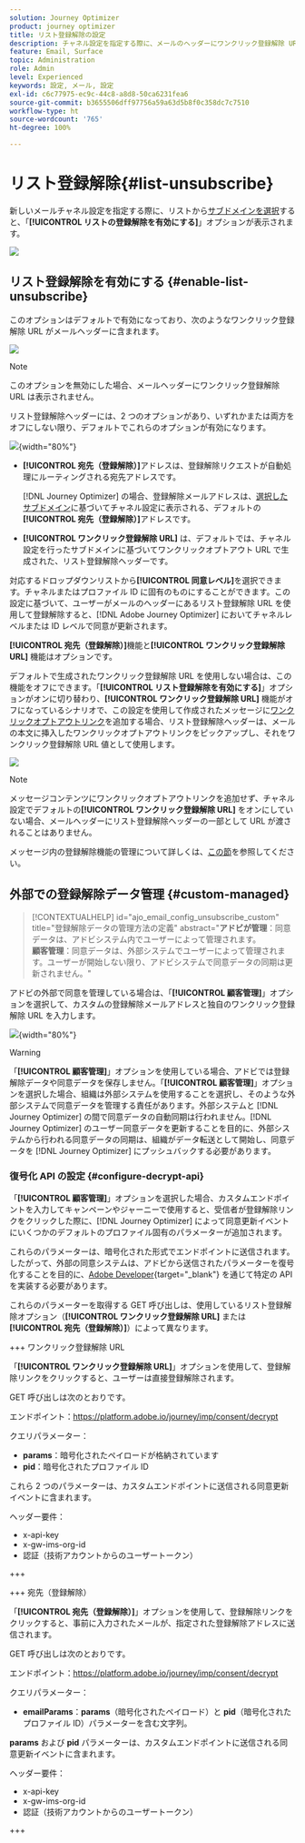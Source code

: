 ```yaml
---
solution: Journey Optimizer
product: journey optimizer
title: リスト登録解除の設定
description: チャネル設定を指定する際に、メールのヘッダーにワンクリック登録解除 URL を含める方法について説明します
feature: Email, Surface
topic: Administration
role: Admin
level: Experienced
keywords: 設定, メール, 設定
exl-id: c6c77975-ec9c-44c8-a8d8-50ca6231fea6
source-git-commit: b3655506dff97756a59a63d5b8f0c358dc7c7510
workflow-type: ht
source-wordcount: '765'
ht-degree: 100%

---
```


# リスト登録解除{#list-unsubscribe}

<!--Do not modify - Legal Review Done -->

新しいメールチャネル設定を指定する際に、リストから[サブドメインを選択](email-settings.md#subdomains-and-ip-pools)すると、「**[!UICONTROL リストの登録解除を有効にする]**」オプションが表示されます。

![](assets/preset-list-unsubscribe.png)

## リスト登録解除を有効にする {#enable-list-unsubscribe}

このオプションはデフォルトで有効になっており、次のようなワンクリック登録解除 URL がメールヘッダーに含まれます。

![](assets/preset-list-unsubscribe-header.png)

>[!NOTE]
>
>このオプションを無効にした場合、メールヘッダーにワンクリック登録解除 URL は表示されません。

リスト登録解除ヘッダーには、2 つのオプションがあり、いずれかまたは両方をオフにしない限り、デフォルトでこれらのオプションが有効になります。

![](assets/surface-list-unsubscribe.png){width="80%"}

* **[!UICONTROL 宛先（登録解除）]**&#x200B;アドレスは、登録解除リクエストが自動処理にルーティングされる宛先アドレスです。

  [!DNL Journey Optimizer] の場合、登録解除メールアドレスは、[選択したサブドメイン](#subdomains-and-ip-pools)に基づいてチャネル設定に表示される、デフォルトの&#x200B;**[!UICONTROL 宛先（登録解除）]**&#x200B;アドレスです。<!--With this method, clicking the Unsubscribe link sends a pre-filled email to the unsubscribe address specified in the email header.-->

* **[!UICONTROL ワンクリック登録解除 URL]** は、デフォルトでは、チャネル設定を行ったサブドメインに基づいてワンクリックオプトアウト URL で生成された、リスト登録解除ヘッダーです。<!--With this method, clicking the Unsubscribe link directly unsubscribes the user, requiring only a single action to unsubscribe.-->

対応するドロップダウンリストから&#x200B;**[!UICONTROL 同意レベル]**&#x200B;を選択できます。チャネルまたはプロファイル ID に固有のものにすることができます。この設定に基づいて、ユーザーがメールのヘッダーにあるリスト登録解除 URL を使用して登録解除すると、[!DNL Adobe Journey Optimizer] においてチャネルレベルまたは ID レベルで同意が更新されます。

**[!UICONTROL 宛先（登録解除）]**&#x200B;機能と&#x200B;**[!UICONTROL ワンクリック登録解除 URL]** 機能はオプションです。

デフォルトで生成されたワンクリック登録解除 URL を使用しない場合は、この機能をオフにできます。「**[!UICONTROL リスト登録解除を有効にする]**」オプションがオンに切り替わり、**[!UICONTROL ワンクリック登録解除 URL]** 機能がオフになっているシナリオで、この設定を使用して作成されたメッセージに[ワンクリックオプトアウトリンク](../email/email-opt-out.md#one-click-opt-out)を追加する場合、リスト登録解除ヘッダーは、メールの本文に挿入したワンクリックオプトアウトリンクをピックアップし、それをワンクリック登録解除 URL 値として使用します。

![](assets/preset-list-unsubscribe-opt-out-url.png)

>[!NOTE]
>
>メッセージコンテンツにワンクリックオプトアウトリンクを追加せず、チャネル設定でデフォルトの&#x200B;**[!UICONTROL ワンクリック登録解除 URL]** をオンにしていない場合、メールヘッダーにリスト登録解除ヘッダーの一部として URL が渡されることはありません。

メッセージ内の登録解除機能の管理について詳しくは、[この節](../email/email-opt-out.md#unsubscribe-header)を参照してください。

## 外部での登録解除データ管理 {#custom-managed}

>[!CONTEXTUALHELP]
>id="ajo_email_config_unsubscribe_custom"
>title="登録解除データの管理方法の定義"
>abstract="**アドビが管理**：同意データは、アドビシステム内でユーザーによって管理されます。<br>**顧客管理**：同意データは、外部システムでユーザーによって管理されます。ユーザーが開始しない限り、アドビシステムで同意データの同期は更新されません。"

アドビの外部で同意を管理している場合は、「**[!UICONTROL 顧客管理]**」オプションを選択して、カスタムの登録解除メールアドレスと独自のワンクリック登録解除 URL を入力します。

![](assets/surface-list-unsubscribe-custom.png){width="80%"}

>[!WARNING]
>
>「**[!UICONTROL 顧客管理]**」オプションを使用している場合、アドビでは登録解除データや同意データを保存しません。「**[!UICONTROL 顧客管理]**」オプションを選択した場合、組織は外部システムを使用することを選択し、そのような外部システムで同意データを管理する責任があります。外部システムと [!DNL Journey Optimizer] の間で同意データの自動同期は行われません。[!DNL Journey Optimizer] のユーザー同意データを更新することを目的に、外部システムから行われる同意データの同期は、組織がデータ転送として開始し、同意データを [!DNL Journey Optimizer] にプッシュバックする必要があります。

### 復号化 API の設定 {#configure-decrypt-api}

「**[!UICONTROL 顧客管理]**」オプションを選択した場合、カスタムエンドポイントを入力してキャンペーンやジャーニーで使用すると、受信者が登録解除リンクをクリックした際に、[!DNL Journey Optimizer] によって同意更新イベント<!--sent to the custom endpoint -->にいくつかのデフォルトのプロファイル固有のパラメーターが追加されます。

これらのパラメーターは、暗号化された形式でエンドポイントに送信されます。したがって、外部の同意システムは、アドビから送信されたパラメーターを復号化することを目的に、[Adobe Developer](https://developer.adobe.com){target="_blank"} を通じて特定の API を実装する必要があります。

これらのパラメーターを取得する GET 呼び出しは、使用しているリスト登録解除オプション（**[!UICONTROL ワンクリック登録解除 URL]** または&#x200B;**[!UICONTROL 宛先（登録解除）]**）によって異なります。

<!--To configure the API to send back the information to [!DNL Adobe Journey Optimizer] when a recipient has unsubscribed using the List unsubscribe option with custom endpoints, follow the steps below.-->

+++ ワンクリック登録解除 URL

「**[!UICONTROL ワンクリック登録解除 URL]**」オプションを使用して、登録解除リンクをクリックすると、ユーザーは直接登録解除されます。

GET 呼び出しは次のとおりです。

エンドポイント：https://platform.adobe.io/journey/imp/consent/decrypt

クエリパラメーター：

* **params**：暗号化されたペイロードが格納されています
* **pid**：暗号化されたプロファイル ID

これら 2 つのパラメーターは、カスタムエンドポイントに送信される同意更新イベントに含まれます。

ヘッダー要件：

* x-api-key
* x-gw-ims-org-id
* 認証（技術アカウントからのユーザートークン）

+++

+++ 宛先（登録解除）

「**[!UICONTROL 宛先（登録解除）]**」オプションを使用して、登録解除リンクをクリックすると、事前に入力されたメールが、指定された登録解除アドレスに送信されます。

GET 呼び出しは次のとおりです。

エンドポイント：https://platform.adobe.io/journey/imp/consent/decrypt

クエリパラメーター：

* **emailParams**：**params**（暗号化されたペイロード）と **pid**（暗号化されたプロファイル ID）パラメーターを含む文字列。

**params** および **pid** パラメーターは、カスタムエンドポイントに送信される同意更新イベントに含まれます。

ヘッダー要件：

* x-api-key
* x-gw-ims-org-id
* 認証（技術アカウントからのユーザートークン）

+++

